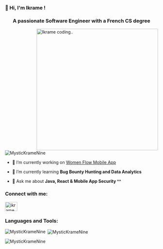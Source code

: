 ### 👋 Hi, I'm Ikrame ! 
<h3 align="center">A passionate Software Engineer with a French CS degree</h3>
<img align="right" alt="Ikrame coding.." width="400" src="https://media.licdn.com/dms/image/v2/D4E22AQHE37kIkg_Niw/feedshare-shrink_800/feedshare-shrink_800/0/1696081209939?e=2147483647&v=beta&t=NodNaaR4UcwyARQWDPxOxb4QsXkFbu7LbY5zVVf8Svg">



<p align="left"> <img src="https://komarev.com/ghpvc/?username=MysticKrameNine&label=Profile%20views&color=0e75b6&style=flat" alt="MysticKrameNine" /> </p>

- 🔭 I’m currently working on [Women Flow Mobile App](https://github.com/MysticKrameNine/WomenFlow)

- 🌱 I’m currently learning **Bug Bounty Hunting and Data Analytics**

- 💬 Ask me about **Java, React & Mobile App Security ^^**

<h3 align="left">Connect with me:</h3>
<p align="left">
<a href="https://linkedin.com/in/ikramebakkari" target="blank"><img align="center" src="https://raw.githubusercontent.com/rahuldkjain/github-profile-readme-generator/master/src/images/icons/Social/linked-in-alt.svg" alt="ikrame bakkari" height="30" width="40" /></a>
</p>

<h3 align="left">Languages and Tools:</h3>
<p align="left"> 
<!-- Add your favorite programming languages and tools here -->
</p>

<p><img align="left" src="https://github-readme-stats.vercel.app/api/top-langs?username=MysticKrameNine&show_icons=true&locale=en&layout=compact" alt="MysticKrameNine" /></p>

<p>&nbsp;<img align="center" src="https://github-readme-stats.vercel.app/api?username=MysticKrameNine&show_icons=true&locale=en" alt="MysticKrameNine" /></p>

<p><img align="center" src="https://github-readme-streak-stats.herokuapp.com/?user=MysticKrameNine&" alt="MysticKrameNine" /></p>



